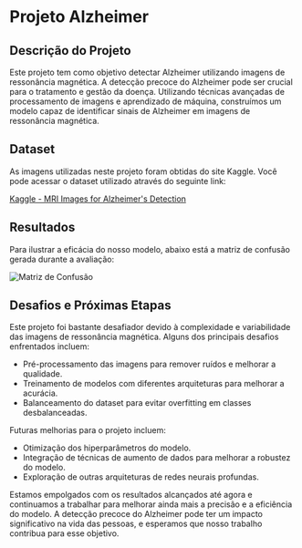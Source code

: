 # Projeto Alzheimer

## Descrição do Projeto

Este projeto tem como objetivo detectar Alzheimer utilizando imagens de ressonância magnética. A detecção precoce do Alzheimer pode ser crucial para o tratamento e gestão da doença. Utilizando técnicas avançadas de processamento de imagens e aprendizado de máquina, construímos um modelo capaz de identificar sinais de Alzheimer em imagens de ressonância magnética.

## Dataset

As imagens utilizadas neste projeto foram obtidas do site Kaggle. Você pode acessar o dataset utilizado através do seguinte link:

[Kaggle - MRI Images for Alzheimer's Detection](https://www.kaggle.com/datasets/borhanitrash/alzheimer-mri-disease-classification-dataset)

## Resultados

Para ilustrar a eficácia do nosso modelo, abaixo está a matriz de confusão gerada durante a avaliação:

![Matriz de Confusão](C:\Users\familia\Portfólio\Projeto-Alzheimer\imagem\matrizdeconfusão.PNG)

## Desafios e Próximas Etapas

Este projeto foi bastante desafiador devido à complexidade e variabilidade das imagens de ressonância magnética. Alguns dos principais desafios enfrentados incluem:

- Pré-processamento das imagens para remover ruídos e melhorar a qualidade.
- Treinamento de modelos com diferentes arquiteturas para melhorar a acurácia.
- Balanceamento do dataset para evitar overfitting em classes desbalanceadas.

Futuras melhorias para o projeto incluem:

- Otimização dos hiperparâmetros do modelo.
- Integração de técnicas de aumento de dados para melhorar a robustez do modelo.
- Exploração de outras arquiteturas de redes neurais profundas.

Estamos empolgados com os resultados alcançados até agora e continuamos a trabalhar para melhorar ainda mais a precisão e a eficiência do modelo. A detecção precoce do Alzheimer pode ter um impacto significativo na vida das pessoas, e esperamos que nosso trabalho contribua para esse objetivo.